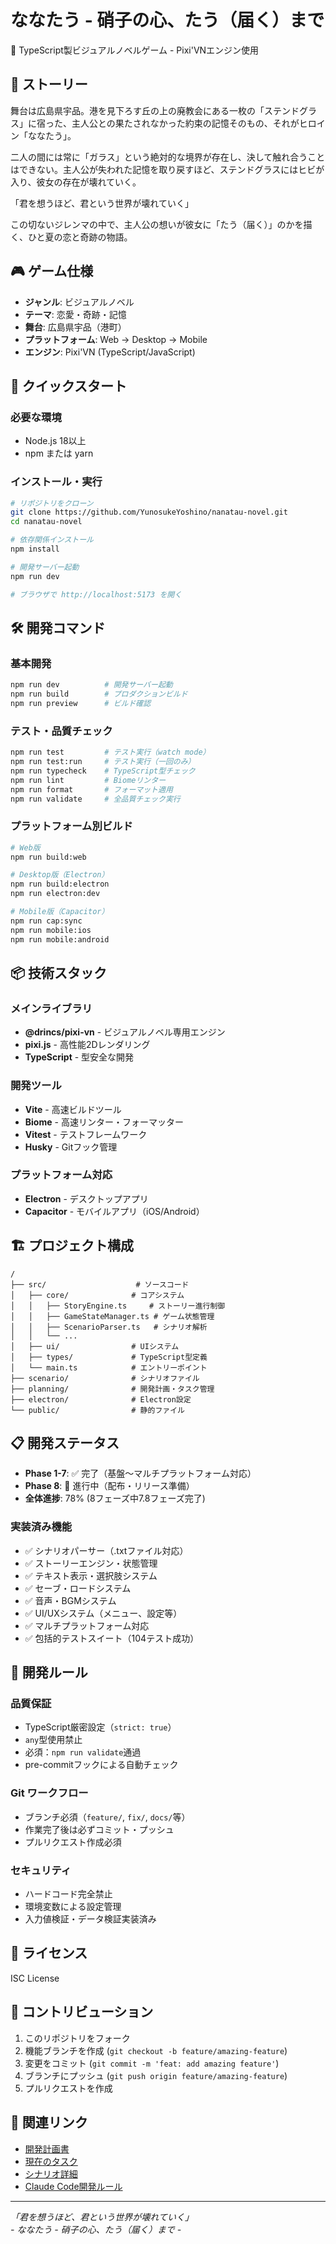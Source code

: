 # ななたう - 硝子の心、たう（届く）まで

🌸 TypeScript製ビジュアルノベルゲーム - Pixi'VNエンジン使用

## 📖 ストーリー

舞台は広島県宇品。港を見下ろす丘の上の廃教会にある一枚の「ステンドグラス」に宿った、主人公との果たされなかった約束の記憶そのもの、それがヒロイン「ななたう」。

二人の間には常に「ガラス」という絶対的な境界が存在し、決して触れ合うことはできない。主人公が失われた記憶を取り戻すほど、ステンドグラスにはヒビが入り、彼女の存在が壊れていく。

「君を想うほど、君という世界が壊れていく」

この切ないジレンマの中で、主人公の想いが彼女に「たう（届く）」のかを描く、ひと夏の恋と奇跡の物語。

## 🎮 ゲーム仕様

- **ジャンル**: ビジュアルノベル
- **テーマ**: 恋愛・奇跡・記憶
- **舞台**: 広島県宇品（港町）
- **プラットフォーム**: Web → Desktop → Mobile
- **エンジン**: Pixi'VN (TypeScript/JavaScript)

## 🚀 クイックスタート

### 必要な環境
- Node.js 18以上
- npm または yarn

### インストール・実行

```bash
# リポジトリをクローン
git clone https://github.com/YunosukeYoshino/nanatau-novel.git
cd nanatau-novel

# 依存関係インストール
npm install

# 開発サーバー起動
npm run dev

# ブラウザで http://localhost:5173 を開く
```

## 🛠️ 開発コマンド

### 基本開発
```bash
npm run dev          # 開発サーバー起動
npm run build        # プロダクションビルド
npm run preview      # ビルド確認
```

### テスト・品質チェック
```bash
npm run test         # テスト実行（watch mode）
npm run test:run     # テスト実行（一回のみ）
npm run typecheck    # TypeScript型チェック
npm run lint         # Biomeリンター
npm run format       # フォーマット適用
npm run validate     # 全品質チェック実行
```

### プラットフォーム別ビルド
```bash
# Web版
npm run build:web

# Desktop版（Electron）
npm run build:electron
npm run electron:dev

# Mobile版（Capacitor）
npm run cap:sync
npm run mobile:ios
npm run mobile:android
```

## 📦 技術スタック

### メインライブラリ
- **@drincs/pixi-vn** - ビジュアルノベル専用エンジン
- **pixi.js** - 高性能2Dレンダリング
- **TypeScript** - 型安全な開発

### 開発ツール
- **Vite** - 高速ビルドツール
- **Biome** - 高速リンター・フォーマッター
- **Vitest** - テストフレームワーク
- **Husky** - Gitフック管理

### プラットフォーム対応
- **Electron** - デスクトップアプリ
- **Capacitor** - モバイルアプリ（iOS/Android）

## 🏗️ プロジェクト構成

```
/
├── src/                    # ソースコード
│   ├── core/              # コアシステム
│   │   ├── StoryEngine.ts     # ストーリー進行制御
│   │   ├── GameStateManager.ts # ゲーム状態管理
│   │   ├── ScenarioParser.ts   # シナリオ解析
│   │   └── ...
│   ├── ui/                # UIシステム
│   ├── types/             # TypeScript型定義
│   └── main.ts            # エントリーポイント
├── scenario/              # シナリオファイル
├── planning/              # 開発計画・タスク管理
├── electron/              # Electron設定
└── public/                # 静的ファイル
```

## 📋 開発ステータス

- **Phase 1-7**: ✅ 完了（基盤〜マルチプラットフォーム対応）
- **Phase 8**: 🔄 進行中（配布・リリース準備）
- **全体進捗**: 78% (8フェーズ中7.8フェーズ完了)

### 実装済み機能
- ✅ シナリオパーサー（.txtファイル対応）
- ✅ ストーリーエンジン・状態管理
- ✅ テキスト表示・選択肢システム
- ✅ セーブ・ロードシステム
- ✅ 音声・BGMシステム
- ✅ UI/UXシステム（メニュー、設定等）
- ✅ マルチプラットフォーム対応
- ✅ 包括的テストスイート（104テスト成功）

## 🔧 開発ルール

### 品質保証
- TypeScript厳密設定（`strict: true`）
- `any`型使用禁止
- 必須：`npm run validate`通過
- pre-commitフックによる自動チェック

### Git ワークフロー
- ブランチ必須（`feature/`, `fix/`, `docs/`等）
- 作業完了後は必ずコミット・プッシュ
- プルリクエスト作成必須

### セキュリティ
- ハードコード完全禁止
- 環境変数による設定管理
- 入力値検証・データ検証実装済み

## 📄 ライセンス

ISC License

## 🤝 コントリビューション

1. このリポジトリをフォーク
2. 機能ブランチを作成 (`git checkout -b feature/amazing-feature`)
3. 変更をコミット (`git commit -m 'feat: add amazing feature'`)
4. ブランチにプッシュ (`git push origin feature/amazing-feature`)
5. プルリクエストを作成

## 🔗 関連リンク

- [開発計画書](./planning/development-plan.md)
- [現在のタスク](./planning/current-tasks.md)
- [シナリオ詳細](./plan.md)
- [Claude Code開発ルール](./CLAUDE.md)

---

*「君を想うほど、君という世界が壊れていく」*  
*- ななたう - 硝子の心、たう（届く）まで -*